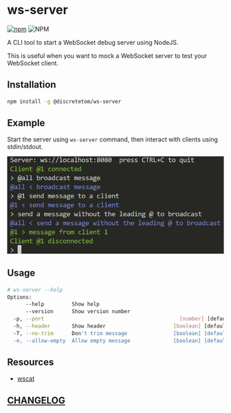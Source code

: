 # ws-server

[![npm](https://img.shields.io/npm/v/@discretetom/ws-server?style=flat-square)](https://www.npmjs.com/package/@discretetom/ws-server)
![NPM](https://img.shields.io/npm/l/@discretetom/ws-server?style=flat-square)

A CLI tool to start a WebSocket debug server using NodeJS.

This is useful when you want to mock a WebSocket server to test your WebSocket client.

## Installation

```bash
npm install -g @discretetom/ws-server
```

## Example

Start the server using `ws-server` command, then interact with clients using stdin/stdout.

![example](./img/example.png)

## Usage

```bash
# ws-server --help
Options:
      --help         Show help                                         [boolean]
      --version      Show version number                               [boolean]
  -p, --port                                            [number] [default: 8080]
  -h, --header       Show header                      [boolean] [default: false]
  -T, --no-trim      Don't trim message               [boolean] [default: false]
  -e, --allow-empty  Allow empty message              [boolean] [default: false]
```

## Resources

- [wscat](https://github.com/websockets/wscat)

## [CHANGELOG](https://github.com/DiscreteTom/ws-server/blob/main/CHANGELOG.md)
